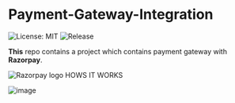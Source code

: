 # Payment-Gateway-Integration

 ![License: MIT](https://img.shields.io/badge/License-MIT-yellow.svg)
 ![Release](https://img.shields.io/github/release/dmhendricks/file-icon-vectors.svg)

**This** repo contains a project which contains payment gateway with **Razorpay**.




![Razorpay logo](https://upload.wikimedia.org/wikipedia/en/8/89/Razorpay_logo.svg)
HOWS IT WORKS


![image](https://user-images.githubusercontent.com/78690652/199024096-23e10484-eb7e-4994-9205-ee5c7fb81e84.png)
